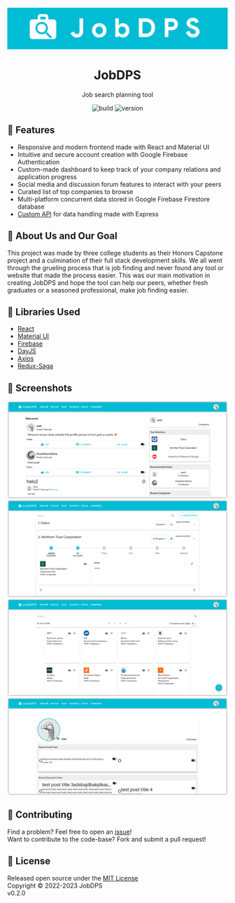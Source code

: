 <p align="center">
    <img src="https://raw.githubusercontent.com/JobDPS/web-src/master/.github/assets/banner.png">
</p>

<h1 align="center">JobDPS</h1>

<p align="center">Job search planning tool</p>

<p align="center">
<img alt="build" src="https://img.shields.io/github/actions/workflow/status/JobDPS/web-src/deploy.yml?branch=master&color=2088FF&logo=github%20actions">
<img alt="version" src="https://img.shields.io/badge/release-v0.2.0-informational?logo=github">
</p>

## 💼 Features

- Responsive and modern frontend made with React and Material UI
- Intuitive and secure account creation with Google Firebase Authentication
- Custom-made dashboard to keep track of your company relations and application progress
- Social media and discussion forum features to interact with your peers
- Curated list of top companies to browse
- Multi-platform concurrent data stored in Google Firebase Firestore database
- [Custom API](https://github.com/JobDPS/firebase-api) for data handling made with Express

## 🎯 About Us and Our Goal

This project was made by three college students as their Honors Capstone project and a culmination of their full stack development skills. We all went through the grueling process that is job finding and never found any tool or website that made the process easier. This was our main motivation in creating JobDPS and hope the tool can help our peers, whether fresh graduates or a seasoned professional, make job finding easier.

## 📖 Libraries Used

- [React](https://react.dev/)
- [Material UI](https://mui.com/)
- [Firebase](https://firebase.google.com/)
- [DayJS](https://day.js.org/)
- [Axios](https://axios-http.com/)
- [Redux-Saga](https://redux-saga.js.org/)

## 📸 Screenshots

<p align="center">
    <img src="https://raw.githubusercontent.com/JobDPS/web-src/master/.github/assets/screenshot1.png">
    <img src="https://raw.githubusercontent.com/JobDPS/web-src/master/.github/assets/screenshot2.png">
    <img src="https://raw.githubusercontent.com/JobDPS/web-src/master/.github/assets/screenshot3.png">
    <img src="https://raw.githubusercontent.com/JobDPS/web-src/master/.github/assets/screenshot4.png">
</p>

## 🤝 Contributing

Find a problem? Feel free to open an [issue](https://github.com/JobDPS/web-src/issues/new)!  
Want to contribute to the code-base? Fork and submit a pull request!

## 📝 License

Released open source under the [MIT License](https://github.com/JobDPS/web-src/blob/master/LICENSE)  
Copyright © 2022-2023 JobDPS  
v0.2.0
